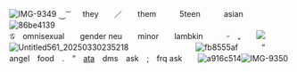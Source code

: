 ![IMG-9349](https://github.com/user-attachments/assets/3c6789c8-294f-4c41-9243-166c859a5ff0)
⏝ ͝ㅤㅤthey　　／　　them　　　5teen　　　asian　　　![86be4139](https://github.com/user-attachments/assets/fb021571-e8ae-436c-a912-fd6e148399be)　　　　　　　　　　　　　　　　　　　　　　　　　　　　　　　　　𝒢　omnisexual　　gender neu　　minor　　lambkin　　　ᵕ　₊　　![](https://komarev.com/ghpvc/?username=velvviy&label=sacrifices&color=b6c4d4)　　![Untitled561_20250330235218](https://github.com/user-attachments/assets/71b7028a-6375-45ad-93d7-4ed6a532a661)
　　　　　　　　
![fb8555af](https://github.com/user-attachments/assets/b8298c60-050f-4d52-ab97-0907f94b3157)　　　“　angel　food　.　“　[ata](https://bittersweetangel.atabook.org/)　dms　ask　;　frq ask　　![a916c514](https://github.com/user-attachments/assets/c152db2a-09c8-458a-90ee-5aeed5dae38d)![IMG-9350](https://github.com/user-attachments/assets/3b9ce5f7-f273-4beb-80a6-814f93e147f3)
